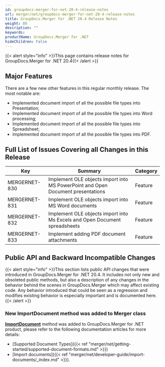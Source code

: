 ```yaml
---
id: groupdocs-merger-for-net-20-4-release-notes
url: merger/net/groupdocs-merger-for-net-20-4-release-notes
title: GroupDocs.Merger for .NET 20.4 Release Notes
weight: 80
description: ""
keywords: 
productName: GroupDocs.Merger for .NET
hideChildren: False
---
```

{{< alert style="info" >}}This page contains release notes for GroupDocs.Merger for .NET 20.4{{< /alert >}}

## Major Features

There are a few new other features in this regular monthly release. The most notable are:

*   Implemented document import of all the possible file types into Presentation;
*   Implemented document import of all the possible file types into Word processing;
*   Implemented document import of all the possible file types into Spreadsheet;
*   Implemented document import of all the possible file types into PDF.

## Full List of Issues Covering all Changes in this Release

| Key | Summary | Category |
| --- | --- | --- |
| MERGERNET-830 | Implement OLE objects import into MS PowerPoint and Open Document presentations | Feature |
| MERGERNET-831 | Implement OLE objects import into MS Word documents | Feature |
| MERGERNET-832 | Implement OLE objects import into Ms Excels and Open Document spreadsheets | Feature |
| MERGERNET-833 | Implement adding PDF document attachments | Feature |

## Public API and Backward Incompatible Changes

{{< alert style="info" >}}This section lists public API changes that were introduced in GroupDocs.Merger for .NET 20.4. It includes not only new and obsoleted public methods, but also a description of any changes in the behavior behind the scenes in GroupDocs.Merger which may affect existing code. Any behavior introduced that could be seen as a regression and modifies existing behavior is especially important and is documented here.{{< /alert >}}

### New ImportDocument method was added to Merger class

**[ImportDocument](https://apireference.groupdocs.com/merger/net/groupdocs.merger/merger/methods/importdocument)** method was added to GroupDocs.Merger for .NET product, please refer to the following documentation articles for more details: 

*   [Supported Document Types]({{< ref "merger/net/getting-started/supported-document-formats.md" >}})
*   [Import documents]({{< ref "merger/net/developer-guide/import-documents/_index.md" >}}).
